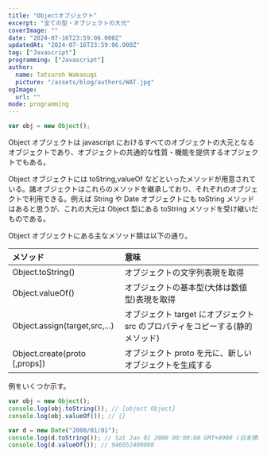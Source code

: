 ```yaml
---
title: "Objectオブジェクト"
excerpt: "全ての型・オブジェクトの大元"
coverImage: ""
date: "2024-07-16T23:59:06.000Z"
updatedAt: "2024-07-16T23:59:06.000Z"
tag: ["Javascript"]
programming: ["Javascript"]
author:
  name: Tatsuroh Wakasugi
  picture: "/assets/blog/authors/WAT.jpg"
ogImage:
  url: ""
mode: programming
---
```


<div class="note_content_by_programming_language" id="note_content_Javascript">

```javascript
var obj = new Object();
```

Object オブジェクトは javascript におけるすべてのオブジェクトの大元となるオブジェクトであり、オブジェクトの共通的な性質・機能を提供するオブジェクトでもある。

Object オブジェクトには toString,valueOf などといったメソッドが用意されている。諸オブジェクトはこれらのメソッドを継承しており、それぞれのオブジェクトで利用できる。例えば String や Date オブジェクトにも toString メソッドはあると思うが、これの大元は Object 型にある toString メソッドを受け継いだものである。

Object オブジェクトにある主なメソッド類は以下の通り。

| メソッド                      | 意味                                                                          |
| :---------------------------- | :---------------------------------------------------------------------------- |
| Object.toString()             | オブジェクトの文字列表現を取得                                                |
| Object.valueOf()              | オブジェクトの基本型(大体は数値型)表現を取得                                  |
| Object.assign(target,src,...) | オブジェクト target にオブジェクト src のプロパティをコピーする(静的メソッド) |
| Object.create(proto [,props]) | オブジェクト proto を元に、新しいオブジェクトを生成する                       |

例をいくつか示す。

```javascript
var obj = new Object();
console.log(obj.toString()); // [object Object]
console.log(obj.valueOf()); // {}

var d = new Date("2000/01/01");
console.log(d.toString()); // Sat Jan 01 2000 00:00:00 GMT+0900 (日本標準時)
console.log(d.valueOf()); // 946652400000
```

</div>
